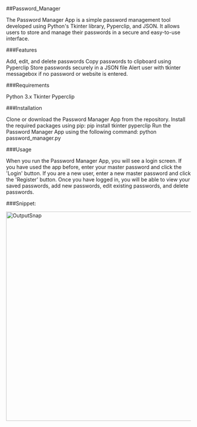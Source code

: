 ##Password_Manager

  The Password Manager App is a simple password management tool developed using Python's Tkinter library, Pyperclip, and JSON. It allows users to store and manage their passwords in a secure and easy-to-use interface.

###Features

  Add, edit, and delete passwords
  Copy passwords to clipboard using Pyperclip
  Store passwords securely in a JSON file
  Alert user with tkinter messagebox if no password or website is entered.

###Requirements

  Python 3.x
  Tkinter
  Pyperclip

###Installation

  Clone or download the Password Manager App from the repository.
  Install the required packages using pip:
    pip install tkinter pyperclip
  Run the Password Manager App using the following command:
    python password_manager.py

###Usage

  When you run the Password Manager App, you will see a login screen.
  If you have used the app before, enter your master password and click the 'Login' button. 
  If you are a new user, enter a new master password and click the 'Register' button.
  Once you have logged in, you will be able to view your saved passwords, add new passwords, edit existing passwords, and delete passwords.
  
  
###Snippet:

<img width="570" alt="OutputSnap" src="https://user-images.githubusercontent.com/90651908/220161200-14187543-9b4d-414b-a9fd-07fdb482b93a.png">
